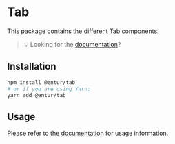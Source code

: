 # Tab

This package contains the different Tab components.

> 💡 Looking for the [documentation](https://design.entur.org/komponenter/layout-and-surfaces/tabs)?

## Installation

```sh
npm install @entur/tab
# or if you are using Yarn:
yarn add @entur/tab
```

## Usage

Please refer to the [documentation](https://design.entur.org/komponenter/layout-and-surfaces/tabs) for usage information.
